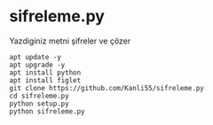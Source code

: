 # sifreleme.py
Yazdiginiz metni şifreler ve çözer
```
apt update -y
apt upgrade -y
apt install python
apt install figlet
git clone https://github.com/Kanli55/sifreleme.py
cd sifreleme.py
python setup.py
python sifreleme.py
```
